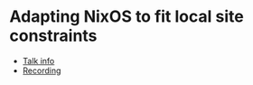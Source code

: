 # Adapting NixOS to fit local site constraints

* [Talk info](https://talks.nixcon.org/nixcon-2023/talk/V3UGSG/)
* [Recording](https://media.ccc.de/v/nixcon-2023-36024-adapting-nixos-to-fit-local-site-constraints)
